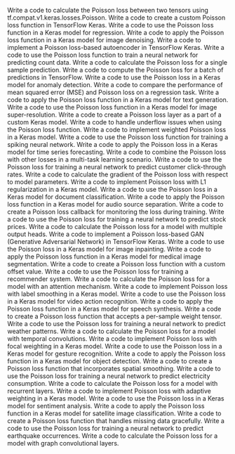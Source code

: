 Write a code to calculate the Poisson loss between two tensors using tf.compat.v1.keras.losses.Poisson.
Write a code to create a custom Poisson loss function in TensorFlow Keras.
Write a code to use the Poisson loss function in a Keras model for regression.
Write a code to apply the Poisson loss function in a Keras model for image denoising.
Write a code to implement a Poisson loss-based autoencoder in TensorFlow Keras.
Write a code to use the Poisson loss function to train a neural network for predicting count data.
Write a code to calculate the Poisson loss for a single sample prediction.
Write a code to compute the Poisson loss for a batch of predictions in TensorFlow.
Write a code to use the Poisson loss in a Keras model for anomaly detection.
Write a code to compare the performance of mean squared error (MSE) and Poisson loss on a regression task.
Write a code to apply the Poisson loss function in a Keras model for text generation.
Write a code to use the Poisson loss function in a Keras model for image super-resolution.
Write a code to create a Poisson loss layer as a part of a custom Keras model.
Write a code to handle underflow issues when using the Poisson loss function.
Write a code to implement weighted Poisson loss in a Keras model.
Write a code to use the Poisson loss function for training a spiking neural network.
Write a code to apply the Poisson loss in a Keras model for time series forecasting.
Write a code to combine the Poisson loss with other losses in a multi-task learning scenario.
Write a code to use the Poisson loss for training a neural network to predict customer click-through rates.
Write a code to calculate the gradient of the Poisson loss with respect to model parameters.
Write a code to implement Poisson loss with L1 regularization in a Keras model.
Write a code to use the Poisson loss in a Keras model for document classification.
Write a code to apply the Poisson loss function in a Keras model for audio source separation.
Write a code to create a Poisson loss callback for monitoring the loss during training.
Write a code to use the Poisson loss for training a neural network to predict stock prices.
Write a code to calculate the Poisson loss for a model with multiple output heads.
Write a code to implement a Poisson loss-based GAN (Generative Adversarial Network) in TensorFlow Keras.
Write a code to use the Poisson loss in a Keras model for image inpainting.
Write a code to apply the Poisson loss function in a Keras model for medical image segmentation.
Write a code to create a Poisson loss function with a custom offset value.
Write a code to use the Poisson loss for training a recommender system.
Write a code to calculate the Poisson loss for a model with an attention mechanism.
Write a code to implement Poisson loss with label smoothing in a Keras model.
Write a code to use the Poisson loss in a Keras model for video action recognition.
Write a code to apply the Poisson loss function in a Keras model for speech synthesis.
Write a code to create a Poisson loss function that accepts a per-sample weight tensor.
Write a code to use the Poisson loss for training a neural network to predict weather patterns.
Write a code to calculate the Poisson loss for a model with temporal convolutions.
Write a code to implement Poisson loss with focal weighting in a Keras model.
Write a code to use the Poisson loss in a Keras model for gesture recognition.
Write a code to apply the Poisson loss function in a Keras model for object detection.
Write a code to create a Poisson loss function that incorporates spatial smoothing.
Write a code to use the Poisson loss for training a neural network to predict electricity consumption.
Write a code to calculate the Poisson loss for a model with recurrent layers.
Write a code to implement Poisson loss with adaptive weighting in a Keras model.
Write a code to use the Poisson loss in a Keras model for sentiment analysis.
Write a code to apply the Poisson loss function in a Keras model for satellite image classification.
Write a code to create a Poisson loss function that handles missing data gracefully.
Write a code to use the Poisson loss for training a neural network to predict earthquake occurrences.
Write a code to calculate the Poisson loss for a model with graph convolutional layers.